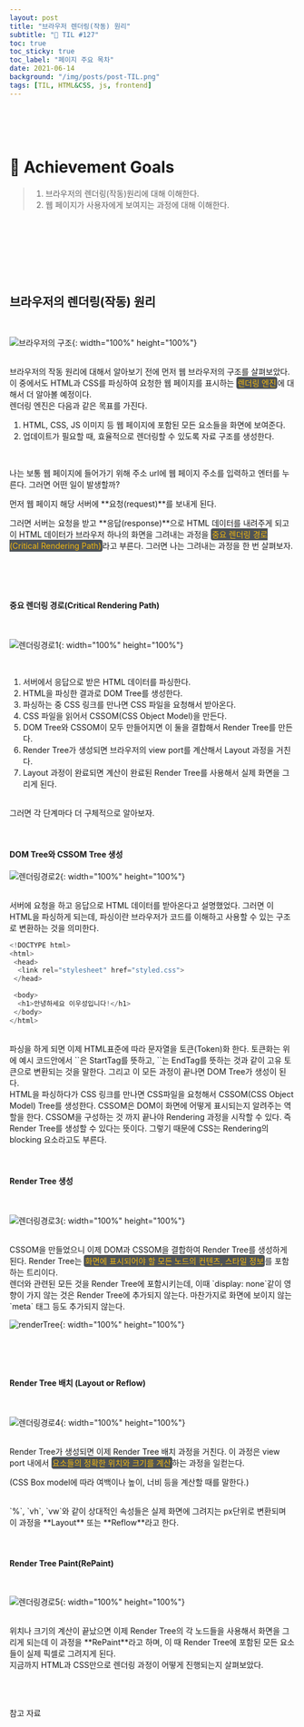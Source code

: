 ```yaml
---
layout: post
title: "브라우저 렌더링(작동) 원리"
subtitle: "📅 TIL #127"
toc: true
toc_sticky: true
toc_label: "페이지 주요 목차"
date: 2021-06-14
background: "/img/posts/post-TIL.png"
tags: [TIL, HTML&CSS, js, frontend]
---
```


<br/>
<br/>
<br/>

# 🎯 Achievement Goals

> 1. 브라우저의 렌더링(작동)원리에 대해 이해한다.
> 2. 웹 페이지가 사용자에게 보여지는 과정에 대해 이해한다.

<br/>
<br/>
<br/>
<br/>
<br/>
<br/>

## 브라우저의 렌더링(작동) 원리

<br />

![브라우저의 구조](https://user-images.githubusercontent.com/75570915/121848313-d7532800-cd24-11eb-8721-893c252b67c8.png){: width="100%" height="100%"}

<br />
브라우저의 작동 원리에 대해서 알아보기 전에 먼저 웹 브라우저의 구조를 살펴보았다. 이 중에서도 HTML과 CSS를 파싱하여 요청한 웹 페이지를 표시하는 <span style ="background-color:#4e5357; color:#f2b810; border-radius:4px; padding:2px">렌더링 엔진</span>에 대해서 더 알아볼 예정이다.

<br />
렌더링 엔진은 다음과 같은 목표를 가진다.

1. HTML, CSS, JS 이미지 등 웹 페이지에 포함된 모든 요소들을 화면에 보여준다.
2. 업데이트가 필요할 때, 효율적으로 렌더링할 수 있도록 자료 구조를 생성한다.

<br />

나는 보통 웹 페이지에 들어가기 위해 주소 url에 웹 페이지 주소를 입력하고 엔터를 누른다. 그러면 어떤 일이 발생할까?

먼저 웹 페이지 해당 서버에 **요청(request)**를 보내게 된다.

그러면 서버는 요청을 받고 **응답(response)**으로 HTML 데이터를 내려주게 되고 이 HTML 데이터가 브라우저 하나의 화면을 그려내는 과정을 <span style ="background-color:#4e5357; color:#f2b810; border-radius:4px; padding:2px">중요 렌더링 경로(Critical Rendering Path)</span>라고 부른다. 그러면 나는 그려내는 과정을 한 번 살펴보자.

<br />
<br />
<br />

#### 중요 렌더링 경로(Critical Rendering Path)

<br />

![렌더링경로1](https://user-images.githubusercontent.com/75570915/121852851-079dc500-cd2b-11eb-9751-5e84a7b46fec.png){: width="100%" height="100%"}

<br />

1. 서버에서 응답으로 받은 HTML 데이터를 파싱한다.
2. HTML을 파싱한 결과로 DOM Tree를 생성한다.
3. 파싱하는 중 CSS 링크를 만나면 CSS 파일을 요청해서 받아온다.
4. CSS 파일을 읽어서 CSSOM(CSS Object Model)을 만든다.
5. DOM Tree와 CSSOM이 모두 만들어지면 이 둘을 결합해서 Render Tree를 만든다.
6. Render Tree가 생성되면 브라우저의 view port를 계산해서 Layout 과정을 거친다.
7. Layout 과정이 완료되면 계산이 완료된 Render Tree를 사용해서 실제 화면을 그리게 된다.

<br />
그러면 각 단계마다 더 구체적으로 알아보자.

<br />
<br />
<br />

#### DOM Tree와 CSSOM Tree 생성

![렌더링경로2](https://user-images.githubusercontent.com/75570915/121852854-08365b80-cd2b-11eb-91f9-ce7b6223cb51.png){: width="100%" height="100%"}

<br />
서버에 요청을 하고 응답으로 HTML 데이터를 받아온다고 설명했었다. 그러면 이 HTML을 파싱하게 되는데, 파싱이란 브라우저가 코드를 이해하고 사용할 수 있는 구조로 변환하는 것을 의미한다.

<br />

```js
<!DOCTYPE html>
<html>
 <head>
  <link rel="stylesheet" href="styled.css">
 </head>

 <body>
  <h1>안녕하세요 이우성입니다!</h1>
 </body>
</html>
```

<br />
파싱을 하게 되면 이제 HTML표준에 따라 문자열을 토큰(Token)화 한다. 토큰화는 위에 예시 코드안에서 `<html>`은 StartTag를 뜻하고, `</html>`는 EndTag를 뜻하는 것과 같이 고유 토큰으로 변환되는 것을 말한다. 그리고 이 모든 과정이 끝나면 DOM Tree가 생성이 된다.

<br />
HTML을 파싱하다가 CSS 링크를 만나면 CSS파일을 요청해서 CSSOM(CSS Object Model) Tree를 생성한다. CSSOM은 DOM이 화면에 어떻게 표시되는지 알려주는 역할을 한다. CSSOM을 구성하는 것 까지 끝나야 Rendering 과정을 시작할 수 있다. 즉 Render Tree를 생성할 수 있다는 뜻이다. 그렇기 때문에 CSS는 Rendering의 blocking 요소라고도 부른다.

<br />
<br />
<br />

#### Render Tree 생성

<br />

![렌더링경로3](https://user-images.githubusercontent.com/75570915/121852856-08cef200-cd2b-11eb-8daa-3ba3d2bb450b.png){: width="100%" height="100%"}

<br />
CSSOM을 만들었으니 이제 DOM과 CSSOM을 결합하여 Render Tree를 생성하게 된다. Render Tree는 <span style ="background-color:#4e5357; color:#f2b810; border-radius:4px; padding:2px">화면에 표시되어야 할 모든 노드의 컨텐츠, 스타일 정보</span>를 포함하는 트리이다.

<br />
렌더와 관련된 모든 것을 Render Tree에 포함시키는데, 이때 `display: none`같이 영향이 가지 않는 것은 Render Tree에 추가되지 않는다. 마찬가지로 화면에 보이지 않는 `meta` 태그 등도 추가되지 않는다.

<br />

![renderTree](https://user-images.githubusercontent.com/75570915/121860604-f9a07200-cd33-11eb-99e9-971c812e07b0.png){: width="100%" height="100%"}

<br />
<br />
<br />

#### Render Tree 배치 (Layout or Reflow)

<br />

![렌더링경로4](https://user-images.githubusercontent.com/75570915/121852857-08cef200-cd2b-11eb-8eef-d770f974fcc4.png){: width="100%" height="100%"}

<br />
Render Tree가 생성되면 이제 Render Tree 배치 과정을 거친다. 이 과정은 view port 내에서 <span style ="background-color:#4e5357; color:#f2b810; border-radius:4px; padding:2px">요소들의 정확한 위치와 크기를 계산</span>하는 과정을 일컫는다.

(CSS Box model에 따라 여백이나 높이, 너비 등을 계산할 때를 말한다.)

<br />
`%`, `vh`, `vw`와 같이 상대적인 속성들은 실제 화면에 그려지는 px단위로 변환되며 이 과정을 **Layout** 또는 **Reflow**라고 한다.

<br />
<br />
<br />

#### Render Tree Paint(RePaint)

<br />

![렌더링경로5](https://user-images.githubusercontent.com/75570915/121852858-09678880-cd2b-11eb-8acb-760edd0a8722.png){: width="100%" height="100%"}

<br />
위치나 크기의 계산이 끝났으면 이제 Render Tree의 각 노드들을 사용해서 화면을 그리게 되는데 이 과정을 **RePaint**라고 하며, 이 때 Render Tree에 포함된 모든 요소들이 실제 픽셀로 그려지게 된다.

<br/>
지금까지 HTML과 CSS만으로 렌더링 과정이 어떻게 진행되는지 살펴보았다.

<br/>
<br/>
<br/>
<br/>

참고 자료

[]()<br/>
[]()

<br/>
<br/>
<br/>
<br/>
<br/>
<br/>
<br/>
<br/>
<br/>

